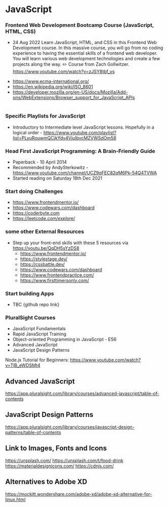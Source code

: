 # JavaScript

### Frontend Web Development Bootcamp Course (JavaScript, HTML, CSS)
- 24 Aug 2022  Learn JavaScript, HTML, and CSS in this Frontend Web Development course. In this massive course, you will go from no coding experience to having the essential skills of a frontend web developer. You will learn various web development technologies and create a few projects along the way. ✏️ Course from Zach Gollwitzer.</br>
  https://www.youtube.com/watch?v=zJSY8tbf_ys

* https://www.ecma-international.org/
* https://en.wikipedia.org/wiki/ISO_8601
* https://developer.mozilla.org/en-US/docs/Mozilla/Add-ons/WebExtensions/Browser_support_for_JavaScript_APIs
</br></br>

### Specific Playlists for JavaScript

- Introductory to Intermediate level JavaScript lessons. Hopefully in a logical order - https://www.youtube.com/playlist?list=PLyuRouwmQCjkYdv4VjuIbvcMZVWSdOm58

### Head First JavaScript Programming: A Brain-Friendly Guide

- Paperback - 10 April 2014
- Recommended by AndySterkowitz - https://www.youtube.com/channel/UCZ9qFEC82qM6Pk-54Q4TVWA
- Started reading on Saturday 18th Dec 2021

### Start doing Challenges 

- https://www.frontendmentor.io/
- https://www.codewars.com/dashboard
- https://coderbyte.com
- https://leetcode.com/explore/

### some other External Resources

- Step up your front-end skills with these 5 resources via https://youtu.be/QqDH5sYzDS8
  - https://www.frontendmentor.io/
  - https://stylestage.dev/
  - https://cssbattle.dev/
  - https://www.codewars.com/dashboard
  - https://www.frontendpractice.com/
  - https://www.firsttimersonly.com/

### Start building Apps

- TBC {github repo link}


### PluralSight Courses

- JavaScript Fundamentals
- Rapid JavaScript Training
- Object-oriented Programming in JavaScript - ES6
- Advanced JavaScript
- JavaScript Design Patterns

Node.js Tutorial for Beginners: https://www.youtube.com/watch?v=TlB_eWDSMt4

## Advanced JavaScript 

https://app.pluralsight.com/library/courses/advanced-javascript/table-of-contents

## JavaScript Design Patterns

https://app.pluralsight.com/library/courses/javascript-design-patterns/table-of-contents

## Link to Images, Fonts and Icons

https://unsplash.com/
https://unsplash.com/t/food-drink
https://materialdesignicons.com/
https://cdnjs.com/


## Alternatives to Adobe XD

https://mockitt.wondershare.com/adobe-xd/adobe-xd-alternative-for-linux.html